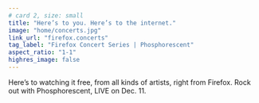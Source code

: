 ```yaml
---
# card 2, size: small
title: "Here’s to you. Here’s to the internet."
image: "home/concerts.jpg"
link_url: "firefox.concerts"
tag_label: "Firefox Concert Series | Phosphorescent"
aspect_ratio: "1-1"
highres_image: false
---
```

Here’s to watching it free, from all kinds of artists, right from Firefox. Rock out with Phosphorescent, LIVE on Dec. 11.
